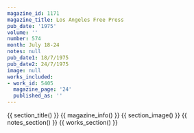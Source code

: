 ```yaml
---
magazine_id: 1171
magazine_title: Los Angeles Free Press
pub_date: '1975'
volume: ''
number: 574
month: July 18-24
notes: null
pub_date1: 18/7/1975
pub_date2: 24/7/1975
image: null
works_included:
- work_id: 5405
  magazine_page: '24'
  published_as: ''
---
```


{{ section_title() }}
{{ magazine_info() }}
{{ section_image() }}
{{ notes_section() }}
{{ works_section() }}
